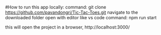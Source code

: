 #How to run this app locally:
command: git clone https://github.com/pavandongri/Tic-Tac-Toes.git
navigate to the downloaded folder
open with editor like vs code
command: npm run start

this will open the project in a browser, http://localhost:3000/
